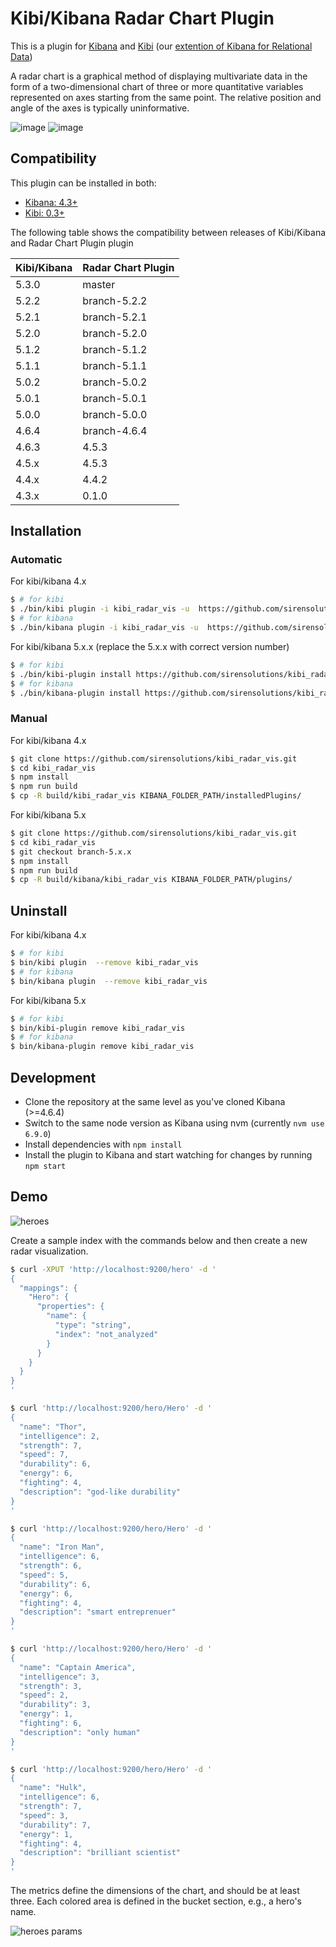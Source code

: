 # Kibi/Kibana Radar Chart Plugin

This is a plugin for [Kibana](https://www.elastic.co/products/kibana) and [Kibi](http://siren.solutions/kibi) (our [extention of Kibana for Relational Data](https://www.linkedin.com/pulse/extending-elasticsearch-kibana-do-data-intelligence-kibi-tummarello))

A radar chart is a graphical method of displaying multivariate data in the form of a two-dimensional chart of three or more quantitative variables represented on axes starting from the same point. The relative position and angle of the axes is typically uninformative.

![image](img/radar.png)
![image](img/kibana.png)


## Compatibility

This plugin can be installed in both:
 
 * [Kibana: 4.3+](https://www.elastic.co/downloads/past-releases/kibana-4-3-0)
 * [Kibi: 0.3+](https://siren.solutions/kibi)

The following table shows the compatibility between releases of Kibi/Kibana and Radar Chart Plugin plugin

Kibi/Kibana|Radar Chart Plugin
-----|-----
5.3.0|master
5.2.2|branch-5.2.2
5.2.1|branch-5.2.1
5.2.0|branch-5.2.0
5.1.2|branch-5.1.2
5.1.1|branch-5.1.1
5.0.2|branch-5.0.2
5.0.1|branch-5.0.1
5.0.0|branch-5.0.0
4.6.4|branch-4.6.4
4.6.3|4.5.3
4.5.x|4.5.3
4.4.x|4.4.2
4.3.x|0.1.0

## Installation

### Automatic

For kibi/kibana 4.x

```sh
$ # for kibi
$ ./bin/kibi plugin -i kibi_radar_vis -u  https://github.com/sirensolutions/kibi_radar_vis/archive/4.5.3.zip
$ # for kibana
$ ./bin/kibana plugin -i kibi_radar_vis -u  https://github.com/sirensolutions/kibi_radar_vis/archive/4.5.3.zip
```

For kibi/kibana 5.x.x (replace the 5.x.x with correct version number) 

```sh
$ # for kibi
$ ./bin/kibi-plugin install https://github.com/sirensolutions/kibi_radar_vis/releases/download/5.x.x/kibi_radar_vis-5.x.x.zip
$ # for kibana
$ ./bin/kibana-plugin install https://github.com/sirensolutions/kibi_radar_vis/releases/download/5.x.x/kibi_radar_vis-5.x.x.zip
```

### Manual

For kibi/kibana 4.x

```sh
$ git clone https://github.com/sirensolutions/kibi_radar_vis.git
$ cd kibi_radar_vis
$ npm install
$ npm run build
$ cp -R build/kibi_radar_vis KIBANA_FOLDER_PATH/installedPlugins/
```

For kibi/kibana 5.x

```sh
$ git clone https://github.com/sirensolutions/kibi_radar_vis.git
$ cd kibi_radar_vis
$ git checkout branch-5.x.x
$ npm install
$ npm run build
$ cp -R build/kibana/kibi_radar_vis KIBANA_FOLDER_PATH/plugins/
```

## Uninstall

For kibi/kibana 4.x

```sh
$ # for kibi
$ bin/kibi plugin  --remove kibi_radar_vis
$ # for kibana
$ bin/kibana plugin  --remove kibi_radar_vis
```

For kibi/kibana 5.x

```sh
$ # for kibi
$ bin/kibi-plugin remove kibi_radar_vis
$ # for kibana
$ bin/kibana-plugin remove kibi_radar_vis
```

## Development

- Clone the repository at the same level as you've cloned Kibana (>=4.6.4)
- Switch to the same node version as Kibana using nvm 
  (currently `nvm use 6.9.0`)
- Install dependencies with `npm install`
- Install the plugin to Kibana and start watching for changes by running 
  `npm start`

## Demo

![heroes](img/heroes-vis.png)

Create a sample index with the commands below and then create a new radar visualization.

```sh
$ curl -XPUT 'http://localhost:9200/hero' -d '
{
  "mappings": {
    "Hero": {
      "properties": {
        "name": {
          "type": "string",
          "index": "not_analyzed"
        }
      }
    }
  }
}
'

$ curl 'http://localhost:9200/hero/Hero' -d '
{
  "name": "Thor",
  "intelligence": 2,
  "strength": 7,
  "speed": 7,
  "durability": 6,
  "energy": 6,
  "fighting": 4,
  "description": "god-like durability"
}
'

$ curl 'http://localhost:9200/hero/Hero' -d '
{
  "name": "Iron Man",
  "intelligence": 6,
  "strength": 6,
  "speed": 5,
  "durability": 6,
  "energy": 6,
  "fighting": 4,
  "description": "smart entreprenuer"
}
'

$ curl 'http://localhost:9200/hero/Hero' -d '
{
  "name": "Captain America",
  "intelligence": 3,
  "strength": 3,
  "speed": 2,
  "durability": 3,
  "energy": 1,
  "fighting": 6,
  "description": "only human"
}
'

$ curl 'http://localhost:9200/hero/Hero' -d '
{
  "name": "Hulk",
  "intelligence": 6,
  "strength": 7,
  "speed": 3,
  "durability": 7,
  "energy": 1,
  "fighting": 4,
  "description": "brilliant scientist"
}
'
```

The metrics define the dimensions of the chart, and should be at least three.
Each colored area is defined in the bucket section, e.g., a hero's name.

![heroes params](img/heroes-params.png)
